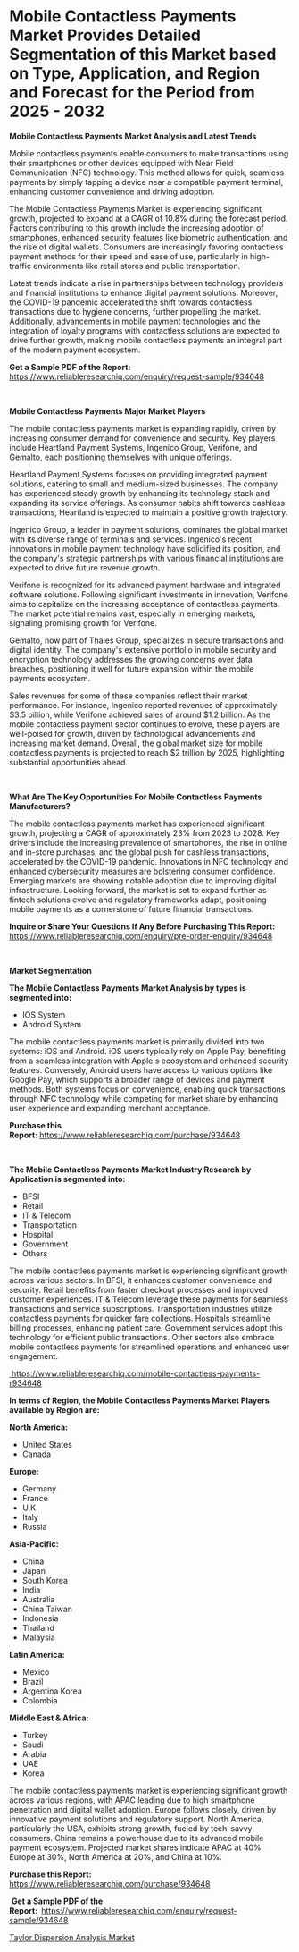 <p><h1>Mobile Contactless Payments Market Provides Detailed Segmentation of this Market based on Type, Application, and Region and Forecast for the Period from 2025 - 2032</h1></p><p><strong>Mobile Contactless Payments Market Analysis and Latest Trends</strong></p>
<p><p>Mobile contactless payments enable consumers to make transactions using their smartphones or other devices equipped with Near Field Communication (NFC) technology. This method allows for quick, seamless payments by simply tapping a device near a compatible payment terminal, enhancing customer convenience and driving adoption.</p><p>The Mobile Contactless Payments Market is experiencing significant growth, projected to expand at a CAGR of 10.8% during the forecast period. Factors contributing to this growth include the increasing adoption of smartphones, enhanced security features like biometric authentication, and the rise of digital wallets. Consumers are increasingly favoring contactless payment methods for their speed and ease of use, particularly in high-traffic environments like retail stores and public transportation.</p><p>Latest trends indicate a rise in partnerships between technology providers and financial institutions to enhance digital payment solutions. Moreover, the COVID-19 pandemic accelerated the shift towards contactless transactions due to hygiene concerns, further propelling the market. Additionally, advancements in mobile payment technologies and the integration of loyalty programs with contactless solutions are expected to drive further growth, making mobile contactless payments an integral part of the modern payment ecosystem.</p></p>
<p><strong>Get a Sample PDF of the Report:&nbsp;</strong> <a href="https://www.reliableresearchiq.com/enquiry/request-sample/934648?utm_campaign=3202&utm_medium=2&utm_source=Github&utm_content=ia&utm_term=07032025&utm_id=mobile-contactless-payments">https://www.reliableresearchiq.com/enquiry/request-sample/934648</a></p>
<p>&nbsp;</p>
<p><strong>Mobile Contactless Payments Major Market Players</strong></p>
<p><p>The mobile contactless payments market is expanding rapidly, driven by increasing consumer demand for convenience and security. Key players include Heartland Payment Systems, Ingenico Group, Verifone, and Gemalto, each positioning themselves with unique offerings.</p><p>Heartland Payment Systems focuses on providing integrated payment solutions, catering to small and medium-sized businesses. The company has experienced steady growth by enhancing its technology stack and expanding its service offerings. As consumer habits shift towards cashless transactions, Heartland is expected to maintain a positive growth trajectory.</p><p>Ingenico Group, a leader in payment solutions, dominates the global market with its diverse range of terminals and services. Ingenico's recent innovations in mobile payment technology have solidified its position, and the company's strategic partnerships with various financial institutions are expected to drive future revenue growth.</p><p>Verifone is recognized for its advanced payment hardware and integrated software solutions. Following significant investments in innovation, Verifone aims to capitalize on the increasing acceptance of contactless payments. The market potential remains vast, especially in emerging markets, signaling promising growth for Verifone.</p><p>Gemalto, now part of Thales Group, specializes in secure transactions and digital identity. The company's extensive portfolio in mobile security and encryption technology addresses the growing concerns over data breaches, positioning it well for future expansion within the mobile payments ecosystem.</p><p>Sales revenues for some of these companies reflect their market performance. For instance, Ingenico reported revenues of approximately $3.5 billion, while Verifone achieved sales of around $1.2 billion. As the mobile contactless payment sector continues to evolve, these players are well-poised for growth, driven by technological advancements and increasing market demand. Overall, the global market size for mobile contactless payments is projected to reach $2 trillion by 2025, highlighting substantial opportunities ahead.</p></p>
<p>&nbsp;</p>
<p><strong>What Are The Key Opportunities For Mobile Contactless Payments Manufacturers?</strong></p>
<p><p>The mobile contactless payments market has experienced significant growth, projecting a CAGR of approximately 23% from 2023 to 2028. Key drivers include the increasing prevalence of smartphones, the rise in online and in-store purchases, and the global push for cashless transactions, accelerated by the COVID-19 pandemic. Innovations in NFC technology and enhanced cybersecurity measures are bolstering consumer confidence. Emerging markets are showing notable adoption due to improving digital infrastructure. Looking forward, the market is set to expand further as fintech solutions evolve and regulatory frameworks adapt, positioning mobile payments as a cornerstone of future financial transactions.</p></p>
<p><strong>Inquire or Share Your Questions If Any Before Purchasing This Report:</strong> <a href="https://www.reliableresearchiq.com/enquiry/pre-order-enquiry/934648?utm_campaign=3202&utm_medium=2&utm_source=Github&utm_content=ia&utm_term=07032025&utm_id=mobile-contactless-payments">https://www.reliableresearchiq.com/enquiry/pre-order-enquiry/934648</a></p>
<p>&nbsp;</p>
<p><strong>Market Segmentation</strong></p>
<p><strong>The Mobile Contactless Payments Market Analysis by types is segmented into:</strong></p>
<p><ul><li>IOS System</li><li>Android System</li></ul></p>
<p><p>The mobile contactless payments market is primarily divided into two systems: iOS and Android. iOS users typically rely on Apple Pay, benefiting from a seamless integration with Apple's ecosystem and enhanced security features. Conversely, Android users have access to various options like Google Pay, which supports a broader range of devices and payment methods. Both systems focus on convenience, enabling quick transactions through NFC technology while competing for market share by enhancing user experience and expanding merchant acceptance.</p></p>
<p><strong>Purchase this Report:&nbsp;</strong><a href="https://www.reliableresearchiq.com/purchase/934648?utm_campaign=3202&utm_medium=2&utm_source=Github&utm_content=ia&utm_term=07032025&utm_id=mobile-contactless-payments">https://www.reliableresearchiq.com/purchase/934648</a></p>
<p>&nbsp;</p>
<p><strong>The Mobile Contactless Payments Market Industry Research by Application is segmented into:</strong></p>
<p><ul><li>BFSI</li><li>Retail</li><li>IT & Telecom</li><li>Transportation</li><li>Hospital</li><li>Government</li><li>Others</li></ul></p>
<p><p>The mobile contactless payments market is experiencing significant growth across various sectors. In BFSI, it enhances customer convenience and security. Retail benefits from faster checkout processes and improved customer experiences. IT & Telecom leverage these payments for seamless transactions and service subscriptions. Transportation industries utilize contactless payments for quicker fare collections. Hospitals streamline billing processes, enhancing patient care. Government services adopt this technology for efficient public transactions. Other sectors also embrace mobile contactless payments for streamlined operations and enhanced user engagement.</p></p>
<p><a href="https://www.reliableresearchiq.com/mobile-contactless-payments-r934648?utm_campaign=3202&utm_medium=2&utm_source=Github&utm_content=ia&utm_term=07032025&utm_id=mobile-contactless-payments">&nbsp;https://www.reliableresearchiq.com/mobile-contactless-payments-r934648</a></p>
<p><strong>In terms of Region, the Mobile Contactless Payments Market Players available by Region are:</strong></p>
<p>
    <p> <strong> North America: </strong>
        <ul>
            <li>United States</li>
            <li>Canada</li>
        </ul>
        </p> 
    <p> <strong> Europe: </strong>
        <ul>
            <li>Germany</li>
            <li>France</li>
            <li>U.K.</li>
            <li>Italy</li>
            <li>Russia</li>
        </ul>
        </p> 
    <p> <strong> Asia-Pacific: </strong>
        <ul>
            <li>China</li>
            <li>Japan</li>
            <li>South Korea</li>
            <li>India</li>
            <li>Australia</li>
            <li>China Taiwan</li>
            <li>Indonesia</li>
            <li>Thailand</li>
            <li>Malaysia</li>
        </ul>
        </p> 
    <p> <strong> Latin America: </strong>
        <ul>
            <li>Mexico</li>
            <li>Brazil</li>
            <li>Argentina Korea</li>
            <li>Colombia</li>
        </ul>
        </p> 
    <p> <strong> Middle East & Africa: </strong>
        <ul>
            <li>Turkey</li>
            <li>Saudi</li>
            <li>Arabia</li>
            <li>UAE</li>
            <li>Korea</li>
        </ul>
    </p>
    </p>
<p><p>The mobile contactless payments market is experiencing significant growth across various regions, with APAC leading due to high smartphone penetration and digital wallet adoption. Europe follows closely, driven by innovative payment solutions and regulatory support. North America, particularly the USA, exhibits strong growth, fueled by tech-savvy consumers. China remains a powerhouse due to its advanced mobile payment ecosystem. Projected market shares indicate APAC at 40%, Europe at 30%, North America at 20%, and China at 10%.</p></p>
<p><strong>Purchase this Report: </strong><a href="https://www.reliableresearchiq.com/purchase/934648?utm_campaign=3202&utm_medium=2&utm_source=Github&utm_content=ia&utm_term=07032025&utm_id=mobile-contactless-payments">https://www.reliableresearchiq.com/purchase/934648</a></p>
<p>&nbsp;<strong>Get a Sample PDF of the Report:&nbsp;&nbsp;</strong><a href="https://www.reliableresearchiq.com/enquiry/request-sample/934648?utm_campaign=3202&utm_medium=2&utm_source=Github&utm_content=ia&utm_term=07032025&utm_id=mobile-contactless-payments">https://www.reliableresearchiq.com/enquiry/request-sample/934648</a></p>
<p><strong></strong></p>
<p><p><a href="https://github.com/usraceby/Market-Research-Report-List-1/blob/main/taylor-dispersion-analysis-market.md?utm_campaign=3202&utm_medium=2&utm_source=Github&utm_content=ia&utm_term=07032025&utm_id=mobile-contactless-payments">Taylor Dispersion Analysis Market</a></p></p>